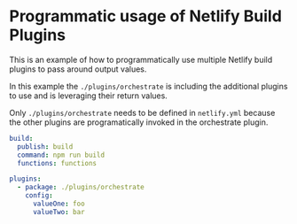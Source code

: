 # Programmatic usage of Netlify Build Plugins

This is an example of how to programmatically use multiple Netlify build plugins to pass around output values.

In this example the `./plugins/orchestrate` is including the additional plugins to use and is leveraging their return values.

Only `./plugins/orchestrate` needs to be defined in `netlify.yml` because the other plugins are programatically invoked in the orchestrate plugin.


```yml
build:
  publish: build
  command: npm run build
  functions: functions

plugins:
  - package: ./plugins/orchestrate
    config:
      valueOne: foo
      valueTwo: bar
```
